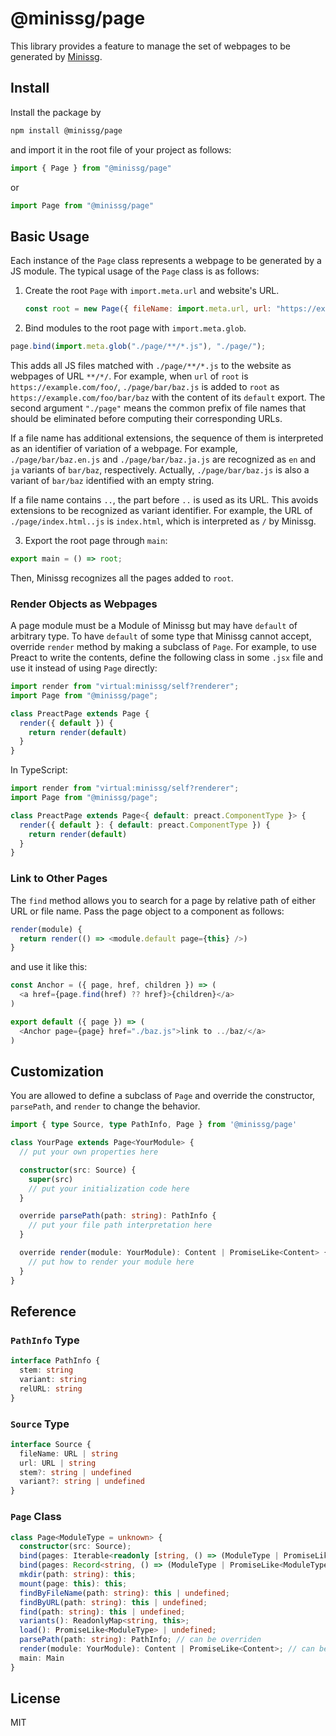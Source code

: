 # @minissg/page

This library provides a feature to manage the set of webpages to be
generated by [Minissg].

## Install

Install the package by

```bash
npm install @minissg/page
```

and import it in the root file of your project as follows:

```js
import { Page } from "@minissg/page"
```

or

```js
import Page from "@minissg/page"
```

## Basic Usage

Each instance of the `Page` class represents a webpage to be generated
by a JS module.
The typical usage of the `Page` class is as follows:

1. Create the root `Page` with `import.meta.url` and website's URL.

   ```javascript
   const root = new Page({ fileName: import.meta.url, url: "https://example.com" });
   ```

2. Bind modules to the root page with `import.meta.glob`.

  ```javascript
  page.bind(import.meta.glob("./page/**/*.js"), "./page/");
  ```

  This adds all JS files matched with `./page/**/*.js` to the website
  as webpages of URL `**/*/`.
  For example, when `url` of `root` is `https://example.com/foo/`,
  `./page/bar/baz.js` is added to `root` as `https://example.com/foo/bar/baz`
  with the content of its `default` export.
  The second argument `"./page"` means the common prefix of file names
  that should be eliminated before computing their corresponding URLs.

  If a file name has additional extensions, the sequence of them is
  interpreted as an identifier of variation of a webpage.
  For example, `./page/bar/baz.en.js` and `./page/bar/baz.ja.js` are
  recognized as `en` and `ja` variants of `bar/baz`, respectively.
  Actually, `./page/bar/baz.js` is also a variant of `bar/baz` identified
  with an empty string.

  If a file name contains `..`, the part before `..` is used as its URL.
  This avoids extensions to be recognized as variant identifier.
  For example, the URL of `./page/index.html..js` is `index.html`,
  which is interpreted as `/` by Minissg.

3. Export the root page through `main`:

  ```javascript
  export main = () => root;
  ```

  Then, Minissg recognizes all the pages added to `root`.

### Render Objects as Webpages

A page module must be a Module of Minissg but may have `default` of
arbitrary type.
To have `default` of some type that Minissg cannot accept, override
`render` method by making a subclass of `Page`.
For example, to use Preact to write the contents, define the following
class in some `.jsx` file and use it instead of using `Page` directly:

```javascript
import render from "virtual:minissg/self?renderer";
import Page from "@minissg/page";

class PreactPage extends Page {
  render({ default }) {
    return render(default)
  }
}
```

In TypeScript:

```javascript
import render from "virtual:minissg/self?renderer";
import Page from "@minissg/page";

class PreactPage extends Page<{ default: preact.ComponentType }> {
  render({ default }: { default: preact.ComponentType }) {
    return render(default)
  }
}
```

### Link to Other Pages

The `find` method allows you to search for a page by relative path of
either URL or file name.
Pass the page object to a component as follows:

```javascript
render(module) {
  return render(() => <module.default page={this} />)
}
```

and use it like this:

```javascript
const Anchor = ({ page, href, children }) => (
  <a href={page.find(href) ?? href}>{children}</a>
)

export default ({ page }) => (
  <Anchor page={page} href="./baz.js">link to ../baz/</a>
)
```

## Customization

You are allowed to define a subclass of `Page` and override the
constructor, `parsePath`, and `render` to change the behavior.

```typescript
import { type Source, type PathInfo, Page } from '@minissg/page'

class YourPage extends Page<YourModule> {
  // put your own properties here

  constructor(src: Source) {
    super(src)
    // put your initialization code here
  }

  override parsePath(path: string): PathInfo {
    // put your file path interpretation here
  }

  override render(module: YourModule): Content | PromiseLike<Content> {
    // put how to render your module here
  }
}
```

## Reference

### `PathInfo` Type

```typescript
interface PathInfo {
  stem: string
  variant: string
  relURL: string
}
```

### `Source` Type

```typescript
interface Source {
  fileName: URL | string
  url: URL | string
  stem?: string | undefined
  variant?: string | undefined
}
```

### `Page` Class

```typescript
class Page<ModuleType = unknown> {
  constructor(src: Source);
  bind(pages: Iterable<readonly [string, () => (ModuleType | PromiseLike<ModuleType>)]>, prefix: string = ''): this;
  bind(pages: Record<string, () => (ModuleType | PromiseLike<ModuleType>)>, prefix: string = ''): this;
  mkdir(path: string): this;
  mount(page: this): this;
  findByFileName(path: string): this | undefined;
  findByURL(path: string): this | undefined;
  find(path: string): this | undefined;
  variants(): ReadonlyMap<string, this>;
  load(): PromiseLike<ModuleType> | undefined;
  parsePath(path: string): PathInfo; // can be overriden
  render(module: YourModule): Content | PromiseLike<Content>; // can be overriden
  main: Main
}
```

## License

MIT

[Minissg]: https://github.com/uenoB/vite-plugin-minissg
